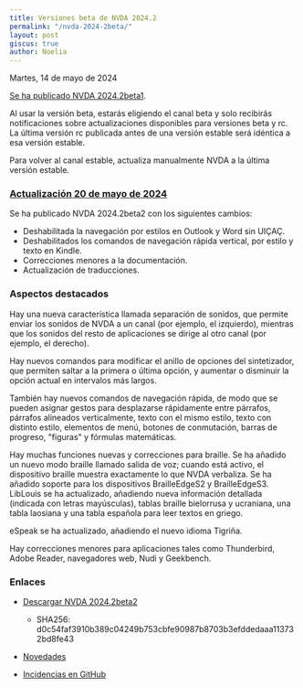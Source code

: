 ```yaml
---
title: Versiones beta de NVDA 2024.2
permalink: "/nvda-2024-2beta/"
layout: post
giscus: true
author: Noelia
---
```


<footer>Martes, 14 de mayo de 2024</footer>

[Se ha publicado NVDA 2024.2beta1](https://www.nvaccess.org/post/nvda-2024-2beta1).

Al usar la versión beta, estarás eligiendo el canal beta y solo recibirás notificaciones sobre actualizaciones disponibles para versiones beta y rc. La última versión rc publicada antes de una versión estable será idéntica a esa versión estable.

Para volver al canal estable, actualiza manualmente NVDA a la última versión estable.


### [Actualización 20 de mayo de 2024](https://www.nvaccess.org/post/nvda-2024-2beta2)

Se ha publicado NVDA 2024.2beta2 con los siguientes cambios:

- Deshabilitada la navegación por estilos en Outlook y Word sin UIÇAÇ.
- Deshabilitados los comandos de navegación rápida vertical, por estilo y texto en Kindle.
- Correcciones menores a la documentación.
- Actualización de traducciones.

### Aspectos destacados

Hay una nueva característica llamada separación de sonidos, que permite enviar los sonidos de NVDA a un canal (por ejemplo, el izquierdo), mientras que los sonidos del resto de aplicaciones se dirige al otro canal (por ejemplo, el derecho).

Hay nuevos comandos para modificar el anillo de opciones del sintetizador, que permiten saltar a la primera o última opción, y aumentar o disminuir la opción actual en intervalos más largos.

También hay nuevos comandos de navegación rápida, de modo que se pueden asignar gestos para desplazarse rápidamente entre párrafos, párrafos alineados verticalmente, texto con el mismo estilo, texto con distinto estilo, elementos de menú, botones de conmutación, barras de progreso, "figuras" y fórmulas matemáticas.

Hay muchas funciones nuevas y correcciones para braille. Se ha añadido un nuevo modo braille llamado salida de voz; cuando está activo, el dispositivo braille muestra exactamente lo que NVDA verbaliza. Se ha añadido soporte para los dispositivos BrailleEdgeS2 y BrailleEdgeS3. LibLouis se ha actualizado, añadiendo nueva información detallada (indicada con letras mayúsculas), tablas braille bielorrusa y ucraniana, una tabla laosiana y una tabla española para leer textos en griego.

eSpeak se ha actualizado, añadiendo el nuevo idioma Tigriña.

Hay correcciones menores para aplicaciones tales como Thunderbird, Adobe Reader, navegadores web, Nudi y Geekbench.

### Enlaces

- [Descargar NVDA 2024.2beta2](https://www.nvaccess.org/files/nvda/releases/2024.2beta2/nvda_2024.2beta2.exe)

  - SHA256: d0c54faf3910b389c04249b753cbfe90987b8703b3efddedaaa113732bd8fe43
  
- [Novedades](https://www.nvaccess.org/files/nvda/releases/2024.2beta2/documentation/es/changes.html)
- [Incidencias en GitHub](https://github.com/nvaccess/nvda/issues)
